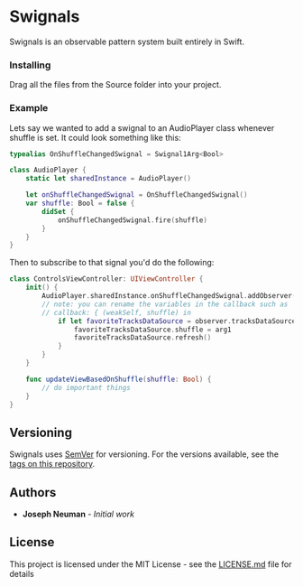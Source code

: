 # Swignals

Swignals is an observable pattern system built entirely in Swift.

### Installing

Drag all the files from the Source folder into your project.

### Example

Lets say we wanted to add a swignal to an AudioPlayer class whenever shuffle is set. It could look something like this:

```swift
typealias OnShuffleChangedSwignal = Swignal1Arg<Bool>

class AudioPlayer {
    static let sharedInstance = AudioPlayer()

    let onShuffleChangedSwignal = OnShuffleChangedSwignal()
    var shuffle: Bool = false {
        didSet {
            onShuffleChangedSwignal.fire(shuffle)
        }
    }
}
```

Then to subscribe to that signal you'd do the following:

```swift
class ControlsViewController: UIViewController {
    init() {
        AudioPlayer.sharedInstance.onShuffleChangedSwignal.addObserver(self) { (observer, arg1) in
        // note: you can rename the variables in the callback such as
        // callback: { (weakSelf, shuffle) in
            if let favoriteTracksDataSource = observer.tracksDataSource as? FavoriteTracksDataSource {
                favoriteTracksDataSource.shuffle = arg1
                favoriteTracksDataSource.refresh()
            }
        }
    }

    func updateViewBasedOnShuffle(shuffle: Bool) {
        // do important things
    }
}
```

## Versioning

Swignals uses [SemVer](http://semver.org/) for versioning. For the versions available, see the [tags on this repository](https://github.com/your/project/tags).

## Authors

* **Joseph Neuman** - *Initial work*

## License

This project is licensed under the MIT License - see the [LICENSE.md](LICENSE.md) file for details
